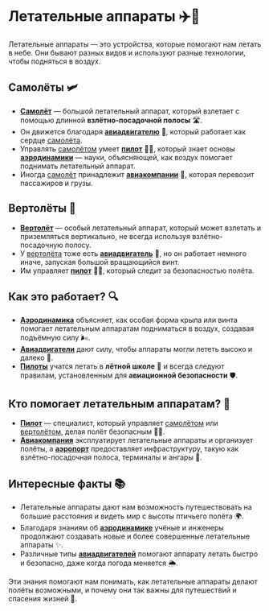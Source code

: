 # Летательные аппараты ✈️🚁

Летательные аппараты — это устройства, которые помогают нам летать в небе. Они бывают разных видов и используют разные технологии, чтобы подняться в воздух.

## Самолёты 🛩

- **[Самолёт](samolet.md)** — большой летательный аппарат, который взлетает с помощью длинной **взлётно-посадочной полосы** 🛣.
- Он движется благодаря **[авиадвигателю](aviadvigatel.md)** 🔧, который работает как сердце [самолёта](samolet.md).
- Управлять [самолётом](samolet.md) умеет **[пилот](pilot.md)** 👨‍✈️, который знает основы **[аэродинамики](aerodinamika.md)** — науки, объясняющей, как воздух помогает поднимать летательный аппарат.
- Иногда [самолёт](samolet.md) принадлежит **[авиакомпании](aviakompaniya.md)** 🏢, которая перевозит пассажиров и грузы.

## Вертолёты 🚁

- **[Вертолёт](vertolyot.md)** — особый летательный аппарат, который может взлетать и приземляться вертикально, не всегда используя взлётно-посадочную полосу.
- У [вертолёта](vertolyot.md) тоже есть **[авиадвигатель](aviadvigatel.md)** 🔧, но он работает немного иначе, запуская большой вращающийся винт.
- Им управляет **[пилот](pilot.md)** 👨‍✈️, который следит за безопасностью полёта.

## Как это работает? 🔍

- **[Аэродинамика](aerodinamika.md)** объясняет, как особая форма крыла или винта помогает летательным аппаратам подниматься в воздух, создавая подъёмную силу 🌬.
- **[Авиадвигатели](aviadvigatel.md)** дают силу, чтобы аппараты могли лететь высоко и далеко 🚀.
- **[Пилоты](pilot.md)** учатся летать в **лётной школе** 🏫 и всегда следуют правилам, установленным для **авиационной безопасности** 🛡.

## Кто помогает летательным аппаратам? 🤝

- **[Пилот](pilot.md)** — специалист, который управляет [самолётом](samolet.md) или [вертолётом](vertolyot.md), делая полёт безопасным 👨‍✈️.
- **[Авиакомпания](aviakompaniya.md)** эксплуатирует летательные аппараты и организует полёты, а **[аэропорт](aeroport.md)** предоставляет инфраструктуру, такую как взлётно-посадочная полоса, терминалы и ангары 🏢.

## Интересные факты 📚

- Летательные аппараты дают нам возможность путешествовать на большие расстояния и видеть мир с высоты птичьего полёта 🌍.
- Благодаря знаниям об **[аэродинамике](aerodinamika.md)** учёные и инженеры продолжают создавать новые и более совершенные летательные аппараты ✨.
- Различные типы **[авиадвигателей](aviadvigatel.md)** помогают аппарату летать быстро и безопасно, даже когда погода меняется 🌦.

Эти знания помогают нам понимать, как летательные аппараты делают полёты возможными, и почему они так важны для путешествий и спасения жизней 💖.
